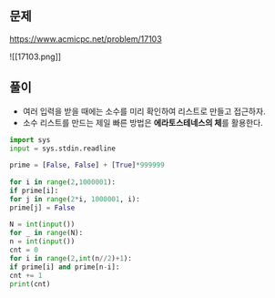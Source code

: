 ---
---

## 문제
https://www.acmicpc.net/problem/17103

![[17103.png]]
## 풀이
+ 여러 입력을 받을 때에는 소수를 미리 확인하여 리스트로 만들고 접근하자.
+ 소수 리스트를 만드는 제일 빠른 방법은 **에라토스테네스의 체**를 활용한다.
```python
import sys  
input = sys.stdin.readline  
  
prime = [False, False] + [True]*999999  
  
for i in range(2,1000001):  
if prime[i]:  
for j in range(2*i, 1000001, i):  
prime[j] = False  
  
N = int(input())  
for _ in range(N):  
n = int(input())  
cnt = 0  
for i in range(2,int(n//2)+1):  
if prime[i] and prime[n-i]:  
cnt += 1  
print(cnt)
```
